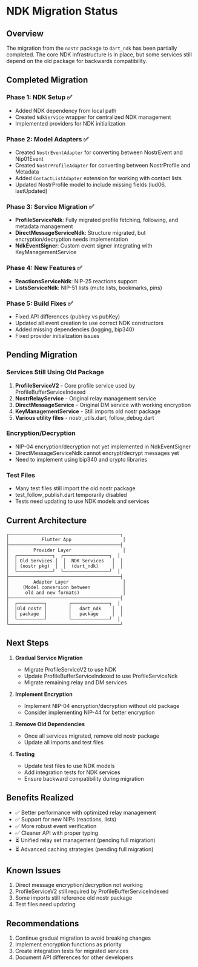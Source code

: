 # NDK Migration Status

## Overview
The migration from the `nostr` package to `dart_ndk` has been partially completed. The core NDK infrastructure is in place, but some services still depend on the old package for backwards compatibility.

## Completed Migration

### Phase 1: NDK Setup ✅
- Added NDK dependency from local path
- Created `NdkService` wrapper for centralized NDK management
- Implemented providers for NDK initialization

### Phase 2: Model Adapters ✅
- Created `NostrEventAdapter` for converting between NostrEvent and Nip01Event
- Created `NostrProfileAdapter` for converting between NostrProfile and Metadata
- Added `ContactListAdapter` extension for working with contact lists
- Updated NostrProfile model to include missing fields (lud06, lastUpdated)

### Phase 3: Service Migration ✅
- **ProfileServiceNdk**: Fully migrated profile fetching, following, and metadata management
- **DirectMessageServiceNdk**: Structure migrated, but encryption/decryption needs implementation
- **NdkEventSigner**: Custom event signer integrating with KeyManagementService

### Phase 4: New Features ✅
- **ReactionsServiceNdk**: NIP-25 reactions support
- **ListsServiceNdk**: NIP-51 lists (mute lists, bookmarks, pins)

### Phase 5: Build Fixes ✅
- Fixed API differences (pubkey vs pubKey)
- Updated all event creation to use correct NDK constructors
- Added missing dependencies (logging, bip340)
- Fixed provider initialization issues

## Pending Migration

### Services Still Using Old Package
1. **ProfileServiceV2** - Core profile service used by ProfileBufferServiceIndexed
2. **NostrRelayService** - Original relay management service
3. **DirectMessageService** - Original DM service with working encryption
4. **KeyManagementService** - Still imports old nostr package
5. **Various utility files** - nostr_utils.dart, follow_debug.dart

### Encryption/Decryption
- NIP-04 encryption/decryption not yet implemented in NdkEventSigner
- DirectMessageServiceNdk cannot encrypt/decrypt messages yet
- Need to implement using bip340 and crypto libraries

### Test Files
- Many test files still import the old nostr package
- test_follow_publish.dart temporarily disabled
- Tests need updating to use NDK models and services

## Current Architecture

```
┌─────────────────────────────────────────┐
│            Flutter App                   │
├─────────────────────────────────────────┤
│         Provider Layer                   │
│  ┌─────────────┐  ┌─────────────────┐  │
│  │ Old Services │  │  NDK Services   │  │
│  │ (nostr pkg)  │  │  (dart_ndk)     │  │
│  └─────────────┘  └─────────────────┘  │
├─────────────────────────────────────────┤
│         Adapter Layer                    │
│     (Model conversion between            │
│      old and new formats)                │
├─────────────────────────────────────────┤
│  ┌──────────┐        ┌──────────────┐  │
│  │Old nostr │        │   dart_ndk    │  │
│  │ package  │        │   package     │  │
│  └──────────┘        └──────────────┘  │
└─────────────────────────────────────────┘
```

## Next Steps

1. **Gradual Service Migration**
   - Migrate ProfileServiceV2 to use NDK
   - Update ProfileBufferServiceIndexed to use ProfileServiceNdk
   - Migrate remaining relay and DM services

2. **Implement Encryption**
   - Implement NIP-04 encryption/decryption without old package
   - Consider implementing NIP-44 for better encryption

3. **Remove Old Dependencies**
   - Once all services migrated, remove old nostr package
   - Update all imports and test files

4. **Testing**
   - Update test files to use NDK models
   - Add integration tests for NDK services
   - Ensure backward compatibility during migration

## Benefits Realized

- ✅ Better performance with optimized relay management
- ✅ Support for new NIPs (reactions, lists)
- ✅ More robust event verification
- ✅ Cleaner API with proper typing
- ⏳ Unified relay set management (pending full migration)
- ⏳ Advanced caching strategies (pending full migration)

## Known Issues

1. Direct message encryption/decryption not working
2. ProfileServiceV2 still required by ProfileBufferServiceIndexed
3. Some imports still reference old nostr package
4. Test files need updating

## Recommendations

1. Continue gradual migration to avoid breaking changes
2. Implement encryption functions as priority
3. Create integration tests for migrated services
4. Document API differences for other developers